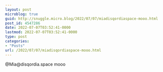 ```yaml
---
layout: post
microblog: true
guid: http://snuggle.micro.blog/2022/07/07/miadisqordiaspace-mooo.html
post_id: 4547286
date: 2022-07-07T03:52:41-0000
lastmod: 2022-07-07T03:52:41-0000
type: post
categories:
- "Posts"
url: /2022/07/07/miadisqordiaspace-mooo.html
---
```

<p>@Mia@disqordia.space mooo</p>

